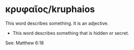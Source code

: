 # κρυφαῖος/kruphaios
This word describes something. It is an adjective.
* This word describes something that is hidden or secret.

See: Matthew 6:18
